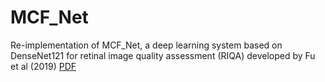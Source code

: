 # MCF_Net
Re-implementation of MCF_Net, a deep learning system based on DenseNet121 for retinal image quality assessment (RIQA) developed by Fu et al (2019) [PDF](https://arxiv.org/abs/1907.05345)
